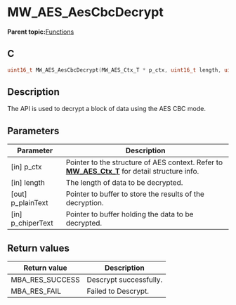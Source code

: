 # MW\_AES\_AesCbcDecrypt

**Parent topic:**[Functions](GUID-EFCDC69F-77B9-4BFF-8256-6A99E252D223.md)

## C

```c
uint16_t MW_AES_AesCbcDecrypt(MW_AES_Ctx_T * p_ctx, uint16_t length, uint8_t *p_plainText, uint8_t *p_chiperText);
```

## Description

The API is used to decrypt a block of data using the AES CBC mode.

## Parameters

|Parameter|Description|
|---------|-----------|
|\[in\] p\_ctx|Pointer to the structure of AES context. Refer to **[MW\_AES\_Ctx\_T](GUID-02DB18AB-0B83-4EC7-8BA6-03EB1C68EEDE.md)** for detail structure info.|
|\[in\] length|The length of data to be decrypted.|
|\[out\] p\_plainText|Pointer to buffer to store the results of the decryption.|
|\[in\] p\_chiperText|Pointer to buffer holding the data to be decrypted.|

## Return values

|Return value|Description|
|------------|-----------|
|MBA\_RES\_SUCCESS|Descrypt successfully.|
|MBA\_RES\_FAIL|Failed to Descrypt.|

